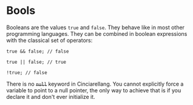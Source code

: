 # Bools

Booleans are the values `true` and `false`. They behave like in most other programming languages. They can be combined in boolean expressions with the classical set of operators:

```
true && false; // false
```

```
true || false; // true
```

```
!true; // false
```

There is no ~~`null`~~ keyword in Cinciarellang. You cannot explicitly force a variable to point to a null pointer, the only way to achieve that is if you declare it and don't ever initialize it.






